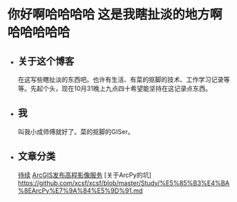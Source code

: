 # 你好啊哈哈哈哈 这是我瞎扯淡的地方啊哈哈哈哈哈
- ## 关于这个博客
  在这写些瞎扯淡的东西吧。也许有生活、有菜的抠脚的技术、工作学习记录等等。先起个头，现在10月31晚上九点四十希望能坚持在这记录点东西。
- ## 我
  叫我小成师傅就好了。菜的抠脚的GISer。
- ## 文章分类
  [待续](https://github.com/xcsf/Hello_GitHub)
  [ArcGIS发布高程影像服务](https://github.com/xcsf/xcsf/blob/master/Study/%E5%8F%91%E5%B8%83%E9%AB%98%E7%A8%8B%E5%BD%B1%E5%83%8F%E6%9C%8D%E5%8A%A1.md)
  [关于ArcPy的坑]
https://github.com/xcsf/xcsf/blob/master/Study/%E5%85%B3%E4%BA%8EArcPy%E7%9A%84%E5%9D%91.md
